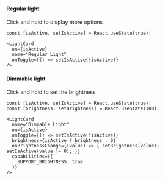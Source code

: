 #### Regular light

Click and hold to display more options

```tsx
const [isActive, setIsActive] = React.useState(true);

<LightCard
  on={isActive}
  name="Regular Light"
  onToggle={() => setIsActive(!isActive)}
/>
```

#### Dimmable light

Click and hold to set the brightness

```tsx
const [isActive, setIsActive] = React.useState(true);
const [brightness, setBrightness] = React.useState(100);

<LightCard
  name="Dimmable Light"
  on={isActive}
  onToggle={() => setIsActive(!isActive)}
  brightness={isActive ? brightness : 0}
  onBrightnessChange={(value) => { setBrightness(value); setIsActive(value != 0); }}
  capabilities={{
    SUPPORT_BRIGHTNESS: true
  }}
/>
```
